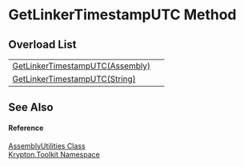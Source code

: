 # GetLinkerTimestampUTC Method


## Overload List
<table>
<tr>
<td><a href="1177058e-54cb-7699-c00f-32c257911a15.md">GetLinkerTimestampUTC(Assembly)</a></td>
<td> </td></tr>
<tr>
<td><a href="b7dbd6f7-89e3-c8d8-b302-ff7183f7c4f7.md">GetLinkerTimestampUTC(String)</a></td>
<td> </td></tr>
</table>

## See Also


#### Reference
<a href="05f24229-a63a-73bd-67b1-604d8f9970a4.md">AssemblyUtilities Class</a>  
<a href="79d2eac2-21f4-54ff-7552-b20c33c30600.md">Krypton.Toolkit Namespace</a>  
